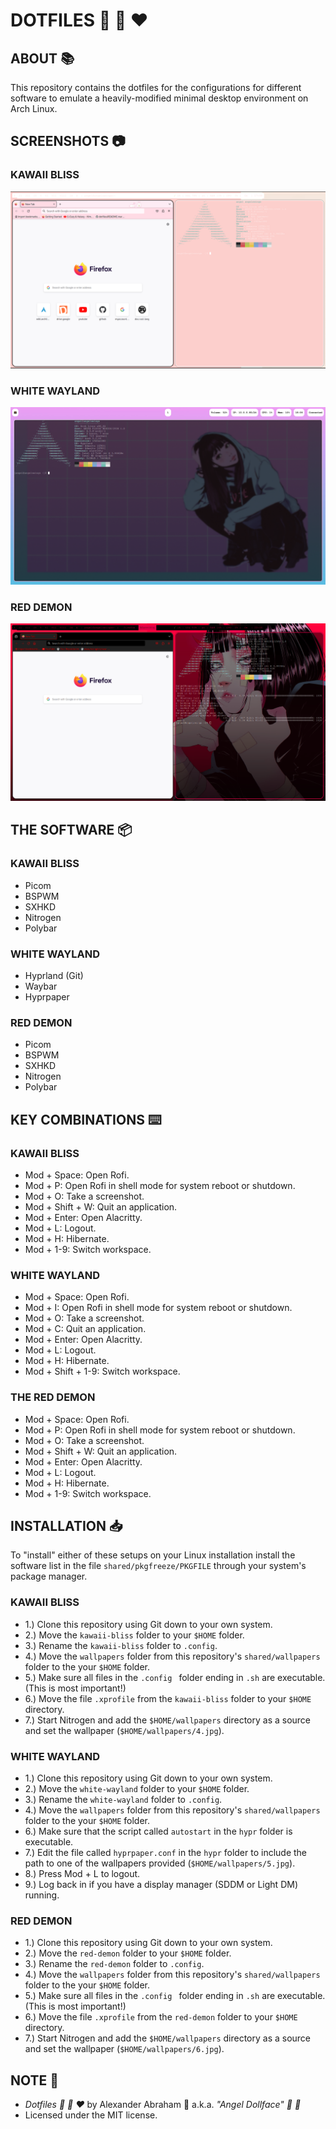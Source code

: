 # DOTFILES :nail_care: :ribbon: :heart:

## ABOUT :books:

This repository contains the dotfiles for the configurations for different software to emulate a heavily-modified minimal desktop environment on Arch Linux.

## SCREENSHOTS :camera:

### KAWAII BLISS

<p align="center">
 <img src="screenshots/bspwm-screenie.png"/>
</p>

### WHITE WAYLAND

<p align="center">
 <img src="screenshots/hyprland-screenie.png"/>
</p>

### RED DEMON

<p align="center">
 <img src="screenshots/red-demon.png"/>
</p>

## THE SOFTWARE :package:

### KAWAII BLISS

- Picom
- BSPWM
- SXHKD
- Nitrogen
- Polybar

### WHITE WAYLAND

- Hyprland (Git)
- Waybar
- Hyprpaper

### RED DEMON

- Picom
- BSPWM
- SXHKD
- Nitrogen
- Polybar

## KEY COMBINATIONS :keyboard:

### KAWAII BLISS

- Mod + Space: Open Rofi.
- Mod + P: Open Rofi in shell mode for system reboot or shutdown.
- Mod + O: Take a screenshot.
- Mod + Shift + W: Quit an application.
- Mod + Enter: Open Alacritty.
- Mod + L: Logout.
- Mod + H: Hibernate.
- Mod + 1-9: Switch workspace.

### WHITE WAYLAND

- Mod + Space: Open Rofi.
- Mod + I: Open Rofi in shell mode for system reboot or shutdown.
- Mod + O: Take a screenshot.
- Mod + C: Quit an application.
- Mod + Enter: Open Alacritty.
- Mod + L: Logout.
- Mod + H: Hibernate.
- Mod + Shift + 1-9: Switch workspace.

### THE RED DEMON

- Mod + Space: Open Rofi.
- Mod + P: Open Rofi in shell mode for system reboot or shutdown.
- Mod + O: Take a screenshot.
- Mod + Shift + W: Quit an application.
- Mod + Enter: Open Alacritty.
- Mod + L: Logout.
- Mod + H: Hibernate.
- Mod + 1-9: Switch workspace.

## INSTALLATION :inbox_tray:

To "install" either of these setups on your Linux installation install the software list in the file `shared/pkgfreeze/PKGFILE` through your system's package manager.

### KAWAII BLISS

- 1.) Clone this repository using Git down to your own system.
- 2.) Move the `kawaii-bliss` folder to your `$HOME` folder.
- 3.) Rename the `kawaii-bliss` folder to `.config`.
- 4.) Move the `wallpapers` folder from this repository's `shared/wallpapers` folder to the your `$HOME` folder.
- 5.) Make sure all files in the `.config ` folder ending in `.sh` are executable. (This is most important!)
- 6.) Move the file `.xprofile` from the `kawaii-bliss` folder to your `$HOME` directory.
- 7.) Start Nitrogen and add the `$HOME/wallpapers` directory as a source and set the wallpaper (`$HOME/wallpapers/4.jpg`).

### WHITE WAYLAND

- 1.) Clone this repository using Git down to your own system.
- 2.) Move the `white-wayland` folder to your `$HOME` folder. 
- 3.) Rename the `white-wayland` folder to `.config`.
- 4.) Move the `wallpapers` folder from this repository's `shared/wallpapers` folder to the your `$HOME` folder.
- 6.) Make sure that the script called `autostart` in the `hypr` folder is executable.
- 7.) Edit the file called `hyprpaper.conf` in the `hypr` folder to include the path to one of the wallpapers provided (`$HOME/wallpapers/5.jpg`).
- 8.) Press Mod + L to logout.
- 9.) Log back in if you have a display manager (SDDM or Light DM) running.

### RED DEMON

- 1.) Clone this repository using Git down to your own system.
- 2.) Move the `red-demon` folder to your `$HOME` folder.
- 3.) Rename the `red-demon` folder to `.config`.
- 4.) Move the `wallpapers` folder from this repository's `shared/wallpapers` folder to the your `$HOME` folder.
- 5.) Make sure all files in the `.config ` folder ending in `.sh` are executable. (This is most important!)
- 6.) Move the file `.xprofile` from the `red-demon` folder to your `$HOME` directory.
- 7.) Start Nitrogen and add the `$HOME/wallpapers` directory as a source and set the wallpaper (`$HOME/wallpapers/6.jpg`).

## NOTE :scroll:

- *Dotfiles :nail_care: :ribbon: :heart:* by Alexander Abraham :black_heart: a.k.a. *"Angel Dollface" :dolls: :ribbon:*
- Licensed under the MIT license.
